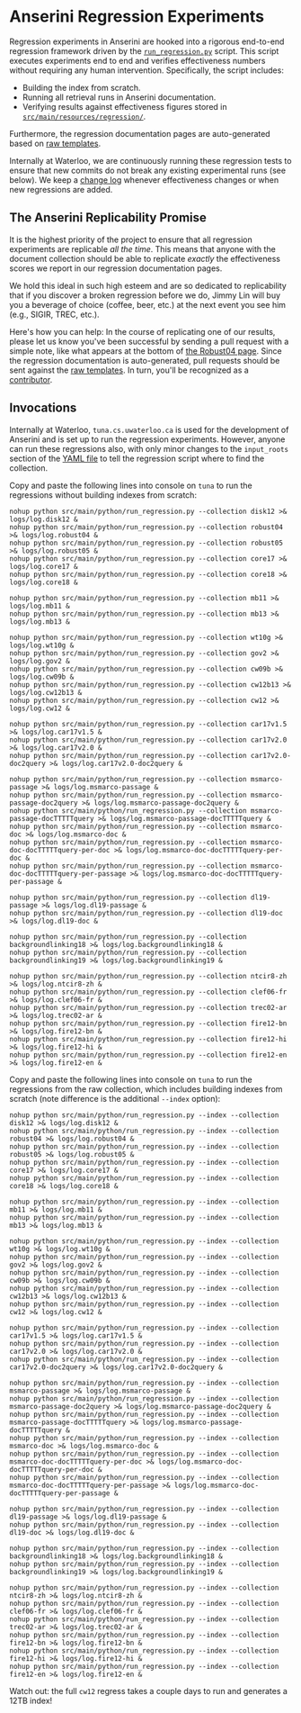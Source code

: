 # Anserini Regression Experiments

Regression experiments in Anserini are hooked into a rigorous end-to-end regression framework driven by the [`run_regression.py`](../src/main/python/run_regression.py) script.
This script executes experiments end to end and verifies effectiveness numbers without requiring any human intervention.
Specifically, the script includes:

+ Building the index from scratch.
+ Running all retrieval runs in Anserini documentation.
+ Verifying results against effectiveness figures stored in [`src/main/resources/regression/`](../src/main/resources/regression/).

Furthermore, the regression documentation pages are auto-generated based on [raw templates](../src/main/resources/docgen/templates).

Internally at Waterloo, we are continuously running these regression tests to ensure that new commits do not break any existing experimental runs (see below).
We keep a [change log](regressions-log.md) whenever effectiveness changes or when new regressions are added.

## The Anserini Replicability Promise

It is the highest priority of the project to ensure that all regression experiments are replicable _all the time_.
This means that anyone with the document collection should be able to replicate _exactly_ the effectiveness scores we report in our regression documentation pages.

We hold this ideal in such high esteem and are so dedicated to replicability that if you discover a broken regression before we do, Jimmy Lin will buy you a beverage of choice (coffee, beer, etc.) at the next event you see him (e.g., SIGIR, TREC, etc.).

Here's how you can help:
In the course of replicating one of our results, please let us know you've been successful by sending a pull request with a simple note, like what appears at the bottom of [the Robust04 page](regressions-robust04.md).
Since the regression documentation is auto-generated, pull requests should be sent against the [raw templates](../src/main/resources/docgen/templates).
In turn, you'll be recognized as a [contributor](https://github.com/castorini/anserini/graphs/contributors).

## Invocations

Internally at Waterloo, `tuna.cs.uwaterloo.ca` is used for the development of Anserini and is set up to run the regression experiments.
However, anyone can run these regressions also, with only minor changes to the `input_roots` section of the [YAML file](../src/main/resources/regression/robust04.yaml) to tell the regression script where to find the collection.

Copy and paste the following lines into console on `tuna` to run the regressions without building indexes from scratch:

```
nohup python src/main/python/run_regression.py --collection disk12 >& logs/log.disk12 &
nohup python src/main/python/run_regression.py --collection robust04 >& logs/log.robust04 &
nohup python src/main/python/run_regression.py --collection robust05 >& logs/log.robust05 &
nohup python src/main/python/run_regression.py --collection core17 >& logs/log.core17 &
nohup python src/main/python/run_regression.py --collection core18 >& logs/log.core18 &

nohup python src/main/python/run_regression.py --collection mb11 >& logs/log.mb11 &
nohup python src/main/python/run_regression.py --collection mb13 >& logs/log.mb13 &

nohup python src/main/python/run_regression.py --collection wt10g >& logs/log.wt10g &
nohup python src/main/python/run_regression.py --collection gov2 >& logs/log.gov2 &
nohup python src/main/python/run_regression.py --collection cw09b >& logs/log.cw09b &
nohup python src/main/python/run_regression.py --collection cw12b13 >& logs/log.cw12b13 &
nohup python src/main/python/run_regression.py --collection cw12 >& logs/log.cw12 &

nohup python src/main/python/run_regression.py --collection car17v1.5 >& logs/log.car17v1.5 &
nohup python src/main/python/run_regression.py --collection car17v2.0 >& logs/log.car17v2.0 &
nohup python src/main/python/run_regression.py --collection car17v2.0-doc2query >& logs/log.car17v2.0-doc2query &

nohup python src/main/python/run_regression.py --collection msmarco-passage >& logs/log.msmarco-passage &
nohup python src/main/python/run_regression.py --collection msmarco-passage-doc2query >& logs/log.msmarco-passage-doc2query &
nohup python src/main/python/run_regression.py --collection msmarco-passage-docTTTTTquery >& logs/log.msmarco-passage-docTTTTTquery &
nohup python src/main/python/run_regression.py --collection msmarco-doc >& logs/log.msmarco-doc &
nohup python src/main/python/run_regression.py --collection msmarco-doc-docTTTTTquery-per-doc >& logs/log.msmarco-doc-docTTTTTquery-per-doc &
nohup python src/main/python/run_regression.py --collection msmarco-doc-docTTTTTquery-per-passage >& logs/log.msmarco-doc-docTTTTTquery-per-passage &

nohup python src/main/python/run_regression.py --collection dl19-passage >& logs/log.dl19-passage &
nohup python src/main/python/run_regression.py --collection dl19-doc >& logs/log.dl19-doc &

nohup python src/main/python/run_regression.py --collection backgroundlinking18 >& logs/log.backgroundlinking18 &
nohup python src/main/python/run_regression.py --collection backgroundlinking19 >& logs/log.backgroundlinking19 &

nohup python src/main/python/run_regression.py --collection ntcir8-zh >& logs/log.ntcir8-zh &
nohup python src/main/python/run_regression.py --collection clef06-fr >& logs/log.clef06-fr &
nohup python src/main/python/run_regression.py --collection trec02-ar >& logs/log.trec02-ar &
nohup python src/main/python/run_regression.py --collection fire12-bn >& logs/log.fire12-bn &
nohup python src/main/python/run_regression.py --collection fire12-hi >& logs/log.fire12-hi &
nohup python src/main/python/run_regression.py --collection fire12-en >& logs/log.fire12-en &
```

Copy and paste the following lines into console on `tuna` to run the regressions from the raw collection, which includes building indexes from scratch (note difference is the additional `--index` option):

```
nohup python src/main/python/run_regression.py --index --collection disk12 >& logs/log.disk12 &
nohup python src/main/python/run_regression.py --index --collection robust04 >& logs/log.robust04 &
nohup python src/main/python/run_regression.py --index --collection robust05 >& logs/log.robust05 &
nohup python src/main/python/run_regression.py --index --collection core17 >& logs/log.core17 &
nohup python src/main/python/run_regression.py --index --collection core18 >& logs/log.core18 &

nohup python src/main/python/run_regression.py --index --collection mb11 >& logs/log.mb11 &
nohup python src/main/python/run_regression.py --index --collection mb13 >& logs/log.mb13 &

nohup python src/main/python/run_regression.py --index --collection wt10g >& logs/log.wt10g &
nohup python src/main/python/run_regression.py --index --collection gov2 >& logs/log.gov2 &
nohup python src/main/python/run_regression.py --index --collection cw09b >& logs/log.cw09b &
nohup python src/main/python/run_regression.py --index --collection cw12b13 >& logs/log.cw12b13 &
nohup python src/main/python/run_regression.py --index --collection cw12 >& logs/log.cw12 &

nohup python src/main/python/run_regression.py --index --collection car17v1.5 >& logs/log.car17v1.5 &
nohup python src/main/python/run_regression.py --index --collection car17v2.0 >& logs/log.car17v2.0 &
nohup python src/main/python/run_regression.py --index --collection car17v2.0-doc2query >& logs/log.car17v2.0-doc2query &

nohup python src/main/python/run_regression.py --index --collection msmarco-passage >& logs/log.msmarco-passage &
nohup python src/main/python/run_regression.py --index --collection msmarco-passage-doc2query >& logs/log.msmarco-passage-doc2query &
nohup python src/main/python/run_regression.py --index --collection msmarco-passage-docTTTTTquery >& logs/log.msmarco-passage-docTTTTTquery &
nohup python src/main/python/run_regression.py --index --collection msmarco-doc >& logs/log.msmarco-doc &
nohup python src/main/python/run_regression.py --index --collection msmarco-doc-docTTTTTquery-per-doc >& logs/log.msmarco-doc-docTTTTTquery-per-doc &
nohup python src/main/python/run_regression.py --index --collection msmarco-doc-docTTTTTquery-per-passage >& logs/log.msmarco-doc-docTTTTTquery-per-passage &

nohup python src/main/python/run_regression.py --index --collection dl19-passage >& logs/log.dl19-passage &
nohup python src/main/python/run_regression.py --index --collection dl19-doc >& logs/log.dl19-doc &

nohup python src/main/python/run_regression.py --index --collection backgroundlinking18 >& logs/log.backgroundlinking18 &
nohup python src/main/python/run_regression.py --index --collection backgroundlinking19 >& logs/log.backgroundlinking19 &

nohup python src/main/python/run_regression.py --index --collection ntcir8-zh >& logs/log.ntcir8-zh &
nohup python src/main/python/run_regression.py --index --collection clef06-fr >& logs/log.clef06-fr &
nohup python src/main/python/run_regression.py --index --collection trec02-ar >& logs/log.trec02-ar &
nohup python src/main/python/run_regression.py --index --collection fire12-bn >& logs/log.fire12-bn &
nohup python src/main/python/run_regression.py --index --collection fire12-hi >& logs/log.fire12-hi &
nohup python src/main/python/run_regression.py --index --collection fire12-en >& logs/log.fire12-en &
```

Watch out: the full `cw12` regress takes a couple days to run and generates a 12TB index!
